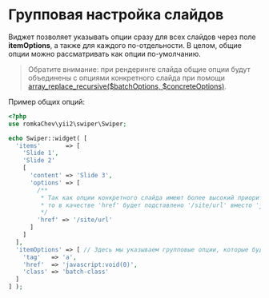# Групповая настройка слайдов

Виджет позволяет указывать опции сразу для всех слайдов через поле **itemOptions**, а также для каждого по-отдельности. 
В целом, общие опции можно рассматривать как опции по-умолчанию.

> Обратите внимание: при рендеринге слайда общие опции будут объединены с опциями конкретного слайда при помощи 
  [array_replace_recursive($batchOptions, $concreteOptions)](https://php.net/manual/ru/function.array-replace-recursive.php).

Пример общих опций:

```PHP
<?php
use romkaChev\yii2\swiper\Swiper;

echo Swiper::widget( [
  'items'       => [
    'Slide 1',
    'Slide 2'
    [
      'content' => 'Slide 3', 
      'options' => [
        /**
         * Так как опции конкретного слайда имеют более высокий приоритет,
         * то в качестве 'href' будет подставлено '/site/url' вместо 'javascript:void(0)'
         */
        'href' => '/site/url'
      ]
    ]
  ],
  'itemOptions' => [ // Здесь мы указываем групповые опции, которые будут применены ко всем слайдам 
    'tag'   => 'a',
    'href'  => 'javascript:void(0)',
    'class' => 'batch-class'
  ]
] );
```
